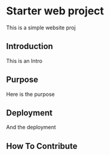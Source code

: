 # Starter web project

This is a simple website proj

## Introduction

This is an Intro

## Purpose

Here is the purpose

## Deployment

And the deployment

## How To Contribute